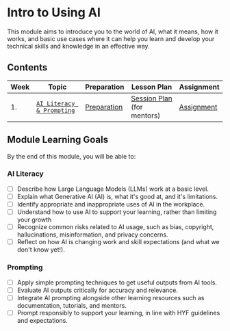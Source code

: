 # Intro to Using AI

This module aims to introduce you to the world of AI, what it means, how it works, and basic use cases where it can help you learn and develop your technical skills and knowledge in an effective way.

## Contents

| Week | Topic                                          | Preparation                           | Lesson Plan                                           | Assignment                          |
| ---- | ---------------------------------------------- | ------------------------------------- | ----------------------------------------------------- | ----------------------------------- |
| 1.   | [`AI Literacy & Prompting`](./week1/README.md) | [Preparation](./week1/preparation.md) | [Session Plan](./week1/session-plan.md) (for mentors) | [Assignment](./week1/assignment.md) |

## Module Learning Goals

By the end of this module, you will be able to:

### AI Literacy

- [ ] Describe how Large Language Models (LLMs) work at a basic level.
- [ ] Explain what Generative AI (AI) is, what it's good at, and it's limitations.
- [ ] Identify appropriate and inappropriate uses of AI in the workplace.
- [ ] Understand how to use AI to support your learning, rather than limiting your growth
- [ ] Recognize common risks related to AI usage, such as bias, copyright, hallucinations, misinformation, and privacy concerns.
- [ ] Reflect on how AI is changing work and skill expectations (and what we don't know yet!).

### Prompting

- [ ] Apply simple prompting techniques to get useful outputs from AI tools.
- [ ] Evaluate AI outputs critically for accuracy and relevance.
- [ ] Integrate AI prompting alongside other learning resources such as documentation, tutorials, and mentors.
- [ ] Prompt responsibly to support your learning, in line with HYF guidelines and expectations.
